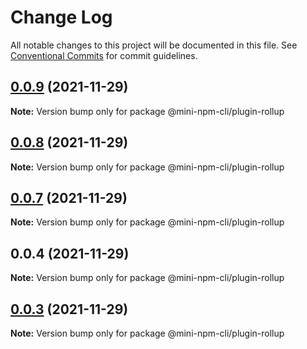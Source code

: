 # Change Log

All notable changes to this project will be documented in this file.
See [Conventional Commits](https://conventionalcommits.org) for commit guidelines.

## [0.0.9](https://github.com/doujianyu/mini-package-cli/compare/v0.0.8...v0.0.9) (2021-11-29)

**Note:** Version bump only for package @mini-npm-cli/plugin-rollup

## [0.0.8](https://github.com/doujianyu/mini-package-cli/compare/v0.0.7...v0.0.8) (2021-11-29)

**Note:** Version bump only for package @mini-npm-cli/plugin-rollup

## [0.0.7](https://github.com/doujianyu/mini-package-cli/compare/v0.0.6...v0.0.7) (2021-11-29)

**Note:** Version bump only for package @mini-npm-cli/plugin-rollup

## 0.0.4 (2021-11-29)

**Note:** Version bump only for package @mini-npm-cli/plugin-rollup

## [0.0.3](https://github.com/doujianyu/mini-package-cli/compare/v0.0.2...v0.0.3) (2021-11-29)

**Note:** Version bump only for package @mini-npm-cli/plugin-rollup
